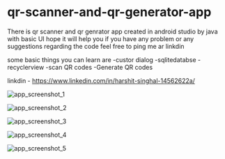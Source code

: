 # qr-scanner-and-qr-generator-app
There is qr scanner and qr genrator app created in android studio by java with basic UI hope it will help you
if you have any problem or any suggestions regarding the code feel free to ping me ar linkdin

some basic things you can learn are
-custor dialog 
-sqlitedatabse 
-recyclerview
-scan QR codes
-Generate QR codes

linkdin - https://www.linkedin.com/in/harshit-singhal-14562622a/

![app_screenshot_1](https://user-images.githubusercontent.com/98380911/157602155-73a155eb-32b9-4c21-9c2d-2e817654e5c4.jpg)


![app_screenshot_2](https://user-images.githubusercontent.com/98380911/157602159-6c45c8ea-3242-4438-be7d-d2a9ddfa6f8c.jpg)


![app_screenshot_3](https://user-images.githubusercontent.com/98380911/157602157-da1ee48d-374f-4318-ace8-f56c36c92e67.jpg)


![app_screenshot_4](https://user-images.githubusercontent.com/98380911/157602151-56ca0b4e-5f6c-4bfd-b0c5-37417ee1054b.jpg)


![app_screenshot_5](https://user-images.githubusercontent.com/98380911/157602142-6ef4f03f-3637-499a-a175-99850c442b78.jpg)
